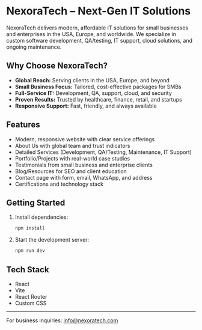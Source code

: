 
# NexoraTech – Next-Gen IT Solutions

NexoraTech delivers modern, affordable IT solutions for small businesses and enterprises in the USA, Europe, and worldwide. We specialize in custom software development, QA/testing, IT support, cloud solutions, and ongoing maintenance.

## Why Choose NexoraTech?
- **Global Reach:** Serving clients in the USA, Europe, and beyond
- **Small Business Focus:** Tailored, cost-effective packages for SMBs
- **Full-Service IT:** Development, QA, support, cloud, and security
- **Proven Results:** Trusted by healthcare, finance, retail, and startups
- **Responsive Support:** Fast, friendly, and always available

## Features
- Modern, responsive website with clear service offerings
- About Us with global team and trust indicators
- Detailed Services (Development, QA/Testing, Maintenance, IT Support)
- Portfolio/Projects with real-world case studies
- Testimonials from small business and enterprise clients
- Blog/Resources for SEO and client education
- Contact page with form, email, WhatsApp, and address
- Certifications and technology stack

## Getting Started

1. Install dependencies:
   ```sh
   npm install
   ```
2. Start the development server:
   ```sh
   npm run dev
   ```

## Tech Stack
- React
- Vite
- React Router
- Custom CSS

---

For business inquiries: [info@nexoratech.com](mailto:info@nexoratech.com)

